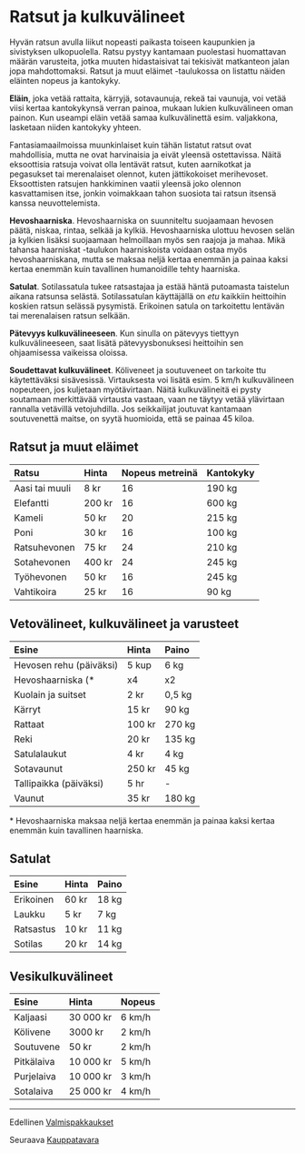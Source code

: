 # Ratsut ja kulkuvälineet

Hyvän ratsun avulla liikut nopeasti paikasta toiseen kaupunkien ja sivistyksen ulkopuolella. Ratsu pystyy kantamaan puolestasi huomattavan määrän varusteita, jotka muuten hidastaisivat tai tekisivät matkanteon jalan jopa mahdottomaksi. Ratsut ja muut eläimet -taulukossa on listattu näiden eläinten nopeus ja kantokyky.

**Eläin**, joka vetää rattaita, kärryjä, sotavaunuja, rekeä tai vaunuja, voi vetää viisi kertaa kantokykynsä verran painoa, mukaan lukien kulkuvälineen oman painon. Kun useampi eläin vetää samaa kulkuvälinettä esim. valjakkona, lasketaan niiden
kantokyky yhteen.

Fantasiamaailmoissa muunkinlaiset kuin tähän listatut ratsut
ovat mahdollisia, mutta ne ovat harvinaisia ja eivät yleensä
ostettavissa. Näitä eksoottisia ratsuja voivat olla lentävät ratsut,
kuten aarnikotkat ja pegasukset tai merenalaiset olennot, kuten
jättikokoiset merihevoset. Eksoottisten ratsujen hankkiminen
vaatii yleensä joko olennon kasvattamisen itse, jonkin voimakkaan
tahon suosiota tai ratsun itsensä kanssa neuvottelemista.

**Hevoshaarniska**. Hevoshaarniska on suunniteltu suojaamaan
hevosen päätä, niskaa, rintaa, selkää ja kylkiä. Hevoshaarniska
ulottuu hevosen selän ja kylkien lisäksi suojaamaan helmoillaan
myös sen raajoja ja mahaa. Mikä tahansa haarniskat -taulukon
haarniskoista voidaan ostaa myös hevoshaarniskana, mutta se
maksaa neljä kertaa enemmän ja painaa kaksi kertaa enemmän
kuin tavallinen humanoidille tehty haarniska.

**Satulat**. Sotilassatula tukee ratsastajaa ja estää häntä putoamasta
taistelun aikana ratsunsa selästä. Sotilassatulan käyttäjällä
on *etu* kaikkiin heittoihin koskien ratsun selässä pysymistä.
Erikoinen satula on tarkoitettu lentävän tai merenalaisen ratsun
selkään.

**Pätevyys kulkuvälineeseen**. Kun sinulla on pätevyys tiettyyn
kulkuvälineeseen, saat lisätä pätevyysbonuksesi heittoihin sen
ohjaamisessa vaikeissa oloissa.

**Soudettavat kulkuvälineet**. Köliveneet ja soutuveneet on tarkoite
ttu käytettäväksi sisävesissä. Virtauksesta voi lisätä esim.
5 km/h kulkuvälineen nopeuteen, jos kuljetaan myötävirtaan.
Näitä kulkuvälineitä ei pysty soutamaan merkittävää virtausta
vastaan, vaan ne täytyy vetää ylävirtaan rannalla vetävillä
vetojuhdilla. Jos seikkailijat joutuvat kantamaan soutuvenettä
maitse, on syytä huomioida, että se painaa 45 kiloa.

## Ratsut ja muut eläimet

| Ratsu | Hinta | Nopeus metreinä | Kantokyky |
|:------|:------|:----------------|:----------|
| Aasi tai muuli | 8 kr | 16 | 190 kg |
| Elefantti | 200 kr | 16 | 600 kg |
| Kameli | 50 kr | 20 | 215 kg |
| Poni | 30 kr | 16 | 100 kg |
| Ratsuhevonen | 75 kr | 24 | 210 kg |
| Sotahevonen | 400 kr | 24 | 245 kg |
| Työhevonen | 50 kr | 16 | 245 kg |
| Vahtikoira | 25 kr | 16 | 90 kg |

## Vetovälineet, kulkuvälineet ja varusteet

| Esine | Hinta | Paino |
|:------|:------|:------|
| Hevosen rehu (päiväksi) | 5 kup | 6 kg |
| Hevoshaarniska (\* | x4 | x2 |
| Kuolain ja suitset | 2 kr | 0,5 kg |
| Kärryt | 15 kr | 90 kg |
| Rattaat | 100 kr | 270 kg |
| Reki | 20 kr | 135 kg |
| Satulalaukut | 4 kr | 4 kg |
| Sotavaunut | 250 kr | 45 kg |
| Tallipaikka (päiväksi) | 5 hr | - |
| Vaunut | 35 kr | 180 kg |

\* Hevoshaarniska maksaa neljä kertaa enemmän ja painaa kaksi kertaa enemmän kuin tavallinen haarniska.

## Satulat
| Esine | Hinta | Paino |
|:------|:------|:------|
| Erikoinen | 60 kr | 18 kg |
| Laukku | 5 kr | 7 kg |
| Ratsastus | 10 kr | 11 kg |
| Sotilas | 20 kr | 14 kg |

## Vesikulkuvälineet

| Esine | Hinta | Nopeus|
|:------|:------|:------|
|Kaljaasi | 30 000 kr | 6 km/h |
|Kölivene | 3000 kr | 2 km/h |
|Soutuvene | 50 kr | 2 km/h |
|Pitkälaiva | 10 000 kr | 5 km/h |
|Purjelaiva | 10 000 kr | 3 km/h |
|Sotalaiva | 25 000 kr | 4 km/h |

----

Edellinen [Valmispakkaukset](Valmispakkaukset.md)

Seuraava [Kauppatavara](Kauppatavara.md)
